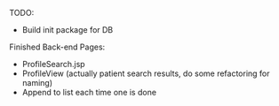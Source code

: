 TODO:
  - Build init package for DB

Finished Back-end Pages:
  - ProfileSearch.jsp
  - ProfileView (actually patient search results, do some refactoring for naming)
  - Append to list each time one is done
